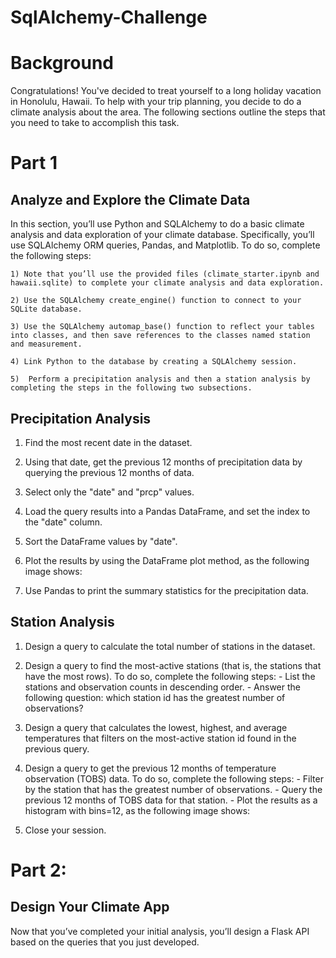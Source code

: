 # SqlAlchemy-Challenge

# Background 

Congratulations! You've decided to treat yourself to a long holiday vacation in Honolulu, Hawaii. To help with your trip planning, you decide to do a climate analysis about the area. The following sections outline the steps that you need to take to accomplish this task.

# Part 1 

## Analyze and Explore the Climate Data

In this section, you’ll use Python and SQLAlchemy to do a basic climate analysis and data exploration of your climate database. Specifically, you’ll use SQLAlchemy ORM queries, Pandas, and Matplotlib. To do so, complete the following steps:

    1) Note that you’ll use the provided files (climate_starter.ipynb and hawaii.sqlite) to complete your climate analysis and data exploration.

    2) Use the SQLAlchemy create_engine() function to connect to your SQLite database.

    3) Use the SQLAlchemy automap_base() function to reflect your tables into classes, and then save references to the classes named station and measurement.

    4) Link Python to the database by creating a SQLAlchemy session.
    
    5)  Perform a precipitation analysis and then a station analysis by completing the steps in the following two subsections.
    
## Precipitation Analysis

   1) Find the most recent date in the dataset.

   2) Using that date, get the previous 12 months of precipitation data by querying the previous 12 months of data.
   
   3) Select only the "date" and "prcp" values.

   4) Load the query results into a Pandas DataFrame, and set the index to the "date" column.

   5) Sort the DataFrame values by "date".

   6) Plot the results by using the DataFrame plot method, as the following image shows:
   
   7) Use Pandas to print the summary statistics for the precipitation data.

## Station Analysis

   1) Design a query to calculate the total number of stations in the dataset.

   2) Design a query to find the most-active stations (that is, the stations that have the most rows). To do so, complete the following steps:
            - List the stations and observation counts in descending order.
            - Answer the following question: which station id has the greatest number of observations?
   
   3) Design a query that calculates the lowest, highest, and average temperatures that filters on the most-active station id found in the previous query.
   
   4) Design a query to get the previous 12 months of temperature observation (TOBS) data. To do so, complete the following steps:
               - Filter by the station that has the greatest number of observations.
               - Query the previous 12 months of TOBS data for that station.
               - Plot the results as a histogram with bins=12, as the following image shows:
               
   5) Close your session.
  
# Part 2: 

## Design Your Climate App

Now that you’ve completed your initial analysis, you’ll design a Flask API based on the queries that you just developed. 
